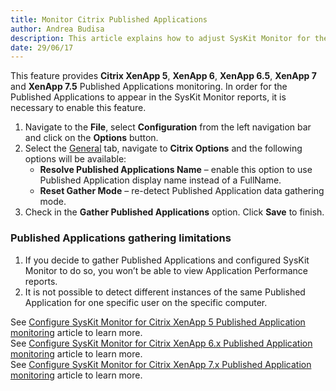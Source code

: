 ```yaml
---
title: Monitor Citrix Published Applications
author: Andrea Budisa
description: This article explains how to adjust SysKit Monitor for the Citrix Published Applications monitoring.
date: 29/06/17
---
```

This feature provides __Citrix XenApp 5__, __XenApp 6__, __XenApp 6.5__, __XenApp 7__ and __XenApp 7.5__ Published Applications monitoring. In order for the Published Applications to appear in the SysKit Monitor reports, it is necessary to enable this feature.

1. Navigate to the __File__, select __Configuration__ from the left navigation bar and click on the __Options__ button.
2. Select the [General](#internal/get-to-know-syskit-monitor/backstage-screen/configuration/options) tab, navigate to __Citrix Options__ and the following options will be available:
   * __Resolve Published Applications Name__ – enable this option to use Published Application display name instead of a FullName.
   * __Reset Gather Mode__ – re-detect Published Application data gathering mode.
3. Check in the __Gather Published Applications__ option. Click __Save__ to finish.

### Published Applications gathering limitations

1. If you decide to gather Published Applications and configured SysKit Monitor to do so, you won’t be able to view Application Performance reports.
1. It is not possible to detect different instances of the same Published Application for one specific user on the specific computer.

See [Configure SysKit Monitor for Citrix XenApp 5 Published Application monitoring](#internal/how-to/citrix-xenapp/monitor-citrix-xenapp5-published-applications) article to learn more.  
See [Configure SysKit Monitor for Citrix XenApp 6.x Published Application monitoring](#internal/how-to/citrix-xenapp/monitor-citrix-xenapp6-published-applications) article to learn more.  
See [Configure SysKit Monitor for Citrix XenApp 7.x Published Application monitoring](#internal/how-to/citrix-xenapp/monitor-citrix-xenapp7-published-applications) article to learn more.
